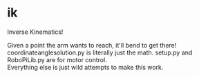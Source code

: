 # ik
Inverse Kinematics!

Given a point the arm wants to reach, it'll bend to get there!  
coordinateanglesolution.py is literally just the math.
setup.py and RoboPiLib.py are for motor control.  
Everything else is just wild attempts to make this work.  
